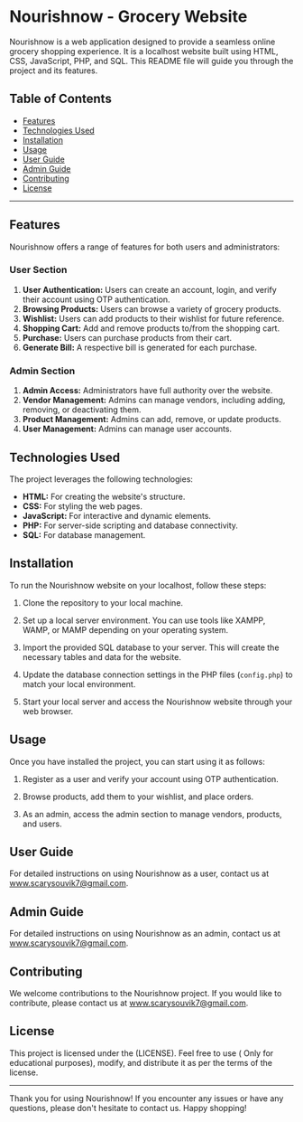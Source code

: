 # Nourishnow - Grocery Website

Nourishnow is a web application designed to provide a seamless online grocery shopping experience. It is a localhost website built using HTML, CSS, JavaScript, PHP, and SQL. This README file will guide you through the project and its features.

## Table of Contents

- [Features](#features)
- [Technologies Used](#technologies-used)
- [Installation](#installation)
- [Usage](#usage)
- [User Guide](#user-guide)
- [Admin Guide](#admin-guide)
- [Contributing](#contributing)
- [License](#license)

---

## Features

Nourishnow offers a range of features for both users and administrators:

### User Section
1. **User Authentication:** Users can create an account, login, and verify their account using OTP authentication.
2. **Browsing Products:** Users can browse a variety of grocery products.
3. **Wishlist:** Users can add products to their wishlist for future reference.
4. **Shopping Cart:** Add and remove products to/from the shopping cart.
5. **Purchase:** Users can purchase products from their cart.
6. **Generate Bill:** A respective bill is generated for each purchase.

### Admin Section
1. **Admin Access:** Administrators have full authority over the website.
2. **Vendor Management:** Admins can manage vendors, including adding, removing, or deactivating them.
3. **Product Management:** Admins can add, remove, or update products.
4. **User Management:** Admins can manage user accounts.

## Technologies Used

The project leverages the following technologies:

- **HTML:** For creating the website's structure.
- **CSS:** For styling the web pages.
- **JavaScript:** For interactive and dynamic elements.
- **PHP:** For server-side scripting and database connectivity.
- **SQL:** For database management.

## Installation

To run the Nourishnow website on your localhost, follow these steps:

1. Clone the repository to your local machine.
 
2. Set up a local server environment. You can use tools like XAMPP, WAMP, or MAMP depending on your operating system.

3. Import the provided SQL database to your server. This will create the necessary tables and data for the website.

4. Update the database connection settings in the PHP files (`config.php`) to match your local environment.

5. Start your local server and access the Nourishnow website through your web browser.

## Usage

Once you have installed the project, you can start using it as follows:

1. Register as a user and verify your account using OTP authentication.

2. Browse products, add them to your wishlist, and place orders.

3. As an admin, access the admin section to manage vendors, products, and users.

## User Guide

For detailed instructions on using Nourishnow as a user, contact us at www.scarysouvik7@gmail.com.

## Admin Guide

For detailed instructions on using Nourishnow as an admin, contact us at www.scarysouvik7@gmail.com.

## Contributing

We welcome contributions to the Nourishnow project. If you would like to contribute, please contact us at www.scarysouvik7@gmail.com.

## License

This project is licensed under the (LICENSE). Feel free to use ( Only for educational purposes), modify, and distribute it as per the terms of the license.

---

Thank you for using Nourishnow! If you encounter any issues or have any questions, please don't hesitate to contact us. Happy shopping!
